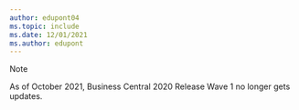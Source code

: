 ```yaml
---
author: edupont04
ms.topic: include
ms.date: 12/01/2021
ms.author: edupont
---
```

> [!NOTE]
> As of October 2021, Business Central 2020 Release Wave 1 no longer gets updates.
